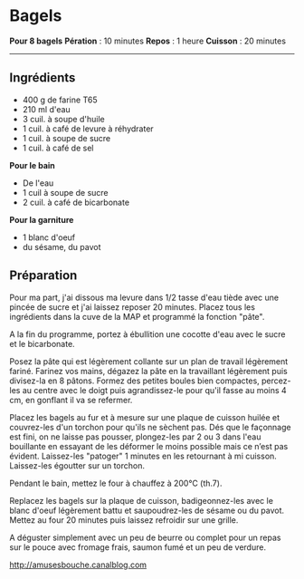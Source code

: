 # Bagels

**Pour 8 bagels**
**Pération** : 10 minutes
**Repos** : 1 heure
**Cuisson** : 20 minutes

---

## Ingrédients
* 400 g de farine T65
* 210 ml d'eau
* 3 cuil. à soupe d'huile
* 1 cuil. à café de levure à réhydrater
* 1 cuil. à soupe de sucre
* 1 cuil. à café de sel

**Pour le bain**
* De l'eau
* 1 cuil à soupe de sucre
* 2 cuil. à café de bicarbonate

**Pour la garniture**
* 1 blanc d'oeuf
* du sésame, du pavot

## Préparation
Pour ma part, j'ai dissous ma levure dans 1/2 tasse d'eau tiède avec une pincée de sucre et j'ai laissez reposer 20 minutes. Placez tous les ingrédients dans la cuve de la MAP et programmé la fonction "pâte".

A la fin du programme, portez à ébullition une cocotte d'eau avec le sucre et le bicarbonate.

Posez la pâte qui est légèrement collante sur un plan de travail légèrement fariné. Farinez vos mains, dégazez la pâte en la travaillant légèrement puis divisez-la en 8 pâtons. Formez des petites boules bien compactes, percez-les au centre avec le doigt puis agrandissez-le pour qu'il fasse au moins 4 cm, en gonflant il va se refermer.

Placez les bagels au fur et à mesure sur une plaque de cuisson huilée et couvrez-les d'un torchon pour qu'ils ne sèchent pas. Dés que le façonnage est fini, on ne laisse pas pousser, plongez-les par 2 ou 3 dans l'eau bouillante en essayant de les déformer le moins possible mais ce n’est pas évident. Laissez-les "patoger" 1 minutes en les retournant à mi cuisson. Laissez-les égoutter sur un torchon.

Pendant le bain, mettez le four à chauffez à 200°C (th.7).

Replacez les bagels sur la plaque de cuisson, badigeonnez-les avec le blanc d'oeuf légèrement battu et saupoudrez-les de sésame ou du pavot. Mettez au four 20 minutes puis laissez refroidir sur une grille.

A déguster simplement avec un peu de beurre ou complet pour un repas sur le pouce avec fromage frais, saumon fumé et un peu de verdure.

http://amusesbouche.canalblog.com
